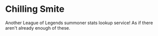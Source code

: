 Chilling Smite
=====
Another League of Legends summoner stats lookup service!
As if there aren't already enough of these.

